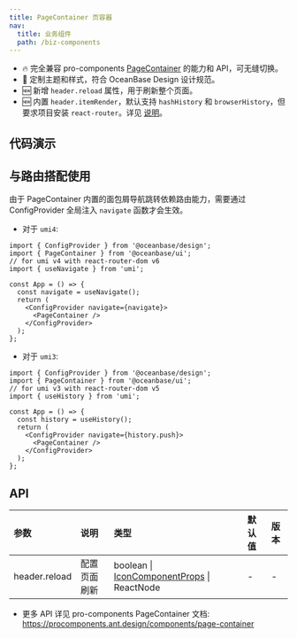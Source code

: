 ```yaml
---
title: PageContainer 页容器
nav:
  title: 业务组件
  path: /biz-components
---
```


- 🔥 完全兼容 pro-components [PageContainer](https://procomponents.ant.design/components/page-container) 的能力和 API，可无缝切换。
- 💄 定制主题和样式，符合 OceanBase Design 设计规范。
- 🆕 新增 `header.reload` 属性，用于刷新整个页面。
- 🆕 内置 `header.itemRender`，默认支持 `hashHistory` 和 `browserHistory`，但要求项目安装 `react-router`。详见 [说明](https://ant.design/components/breadcrumb-cn#%E5%92%8C-browserhistory-%E9%85%8D%E5%90%88)。

## 代码演示

<code src="./demo/basic.tsx" title="基本"></code>

<code src="./demo/complete.tsx" iframe="600" title="完整使用" description="支持 reload 页面刷新" ></code>

<code src="./demo/header-less.tsx" iframe="600" title="无 PageHeader" description="头部内容为空"></code>

<code src="./demo/empty.tsx" title="空页面"></code>

## 与路由搭配使用

由于 PageContainer 内置的面包屑导航跳转依赖路由能力，需要通过 ConfigProvider 全局注入 `navigate` 函数才会生效。

- 对于 `umi4`:

```tsx | pure
import { ConfigProvider } from '@oceanbase/design';
import { PageContainer } from '@oceanbase/ui';
// for umi v4 with react-router-dom v6
import { useNavigate } from 'umi';

const App = () => {
  const navigate = useNavigate();
  return (
    <ConfigProvider navigate={navigate}>
      <PageContainer />
    </ConfigProvider>
  );
};
```

- 对于 `umi3`:

```tsx | pure
import { ConfigProvider } from '@oceanbase/design';
import { PageContainer } from '@oceanbase/ui';
// for umi v3 with react-router-dom v5
import { useHistory } from 'umi';

const App = () => {
  const history = useHistory();
  return (
    <ConfigProvider navigate={history.push}>
      <PageContainer />
    </ConfigProvider>
  );
};
```

## API

| 参数 | 说明 | 类型 | 默认值 | 版本 |
| :-- | :-- | :-- | :-- | :-- |
| header.reload | 配置页面刷新 | boolean \| [IconComponentProps](https://ant.design/components/icon-cn#api) \| ReactNode | - | - |

- 更多 API 详见 pro-components PageContainer 文档: https://procomponents.ant.design/components/page-container
